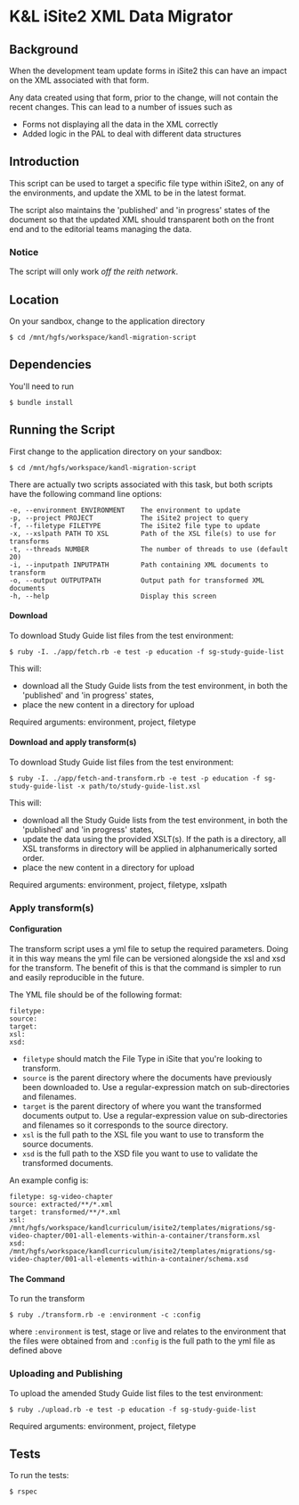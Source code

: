 K&L iSite2 XML Data Migrator
============================

## Background

When the development team update forms in iSite2 this can have an impact on the
XML associated with that form.

Any data created using that form, prior to the change, will not contain the
recent changes. This can lead to a number of issues such as
- Forms not displaying all the data in the XML correctly
- Added logic in the PAL to deal with different data structures


## Introduction

This script can be used to target a specific file type within iSite2, on any of
the environments, and update the XML to be in the latest format.

The script also maintains the 'published' and 'in progress' states of the
document so that the updated XML should transparent both on the front end and to
the editorial teams managing the data.

### Notice

The script will only work *off the reith network*.


## Location

On your sandbox, change to the application directory

    $ cd /mnt/hgfs/workspace/kandl-migration-script


## Dependencies

You'll need to run

    $ bundle install


## Running the Script

First change to the application directory on your sandbox:

    $ cd /mnt/hgfs/workspace/kandl-migration-script

There are actually two scripts associated with this task, but both scripts have
the following command line options:

    -e, --environment ENVIRONMENT    The environment to update
    -p, --project PROJECT            The iSite2 project to query
    -f, --filetype FILETYPE          The iSite2 file type to update
    -x, --xslpath PATH TO XSL        Path of the XSL file(s) to use for transforms
    -t, --threads NUMBER             The number of threads to use (default 20)
    -i, --inputpath INPUTPATH        Path containing XML documents to transform
    -o, --output OUTPUTPATH          Output path for transformed XML documents
    -h, --help                       Display this screen


#### Download

To download Study Guide list files from the test environment:

    $ ruby -I. ./app/fetch.rb -e test -p education -f sg-study-guide-list

This will:
- download all the Study Guide lists from the test environment, in both the 'published' and 'in progress' states,
- place the new content in a directory for upload

Required arguments: environment, project, filetype

#### Download and apply transform(s)

To download Study Guide list files from the test environment:

    $ ruby -I. ./app/fetch-and-transform.rb -e test -p education -f sg-study-guide-list -x path/to/study-guide-list.xsl

This will:
- download all the Study Guide lists from the test environment, in both
the 'published' and 'in progress' states,
- update the data using the provided XSLT(s). If the path is a directory, all XSL transforms in directory will be applied in alphanumerically sorted order.
- place the new content in a directory for upload

Required arguments: environment, project, filetype, xslpath

### Apply transform(s)

#### Configuration

The transform script uses a yml file to setup the required parameters. Doing it in this way means the yml file can be versioned alongside the xsl and xsd for the transform. The benefit of this is that the command is simpler to run and easily reproducible in the future.

The YML file should be of the following format:
```
filetype:
source:
target:
xsl:
xsd:
```

- `filetype` should match the File Type in iSite that you're looking to transform.
- `source` is the parent directory where the documents have previously been downloaded to. Use a regular-expression match on sub-directories and filenames.
- `target` is the parent directory of where you want the transformed documents output to. Use a regular-expression value on sub-directories and filenames so it corresponds to the source directory.
- `xsl` is the full path to the XSL file you want to use to transform the source documents.
- `xsd` is the full path to the XSD file you want to use to validate the transformed documents.

An example config is:
```
filetype: sg-video-chapter
source: extracted/**/*.xml
target: transformed/**/*.xml
xsl: /mnt/hgfs/workspace/kandlcurriculum/isite2/templates/migrations/sg-video-chapter/001-all-elements-within-a-container/transform.xsl
xsd: /mnt/hgfs/workspace/kandlcurriculum/isite2/templates/migrations/sg-video-chapter/001-all-elements-within-a-container/schema.xsd
```

#### The Command

To run the transform

    $ ruby ./transform.rb -e :environment -c :config

where `:environment` is test, stage or live and relates to the environment that the files were obtained from
  and `:config` is the full path to the yml file as defined above


### Uploading and Publishing

To upload the amended Study Guide list files to the test environment:

    $ ruby ./upload.rb -e test -p education -f sg-study-guide-list

Required arguments: environment, project, filetype

## Tests

To run the tests:

    $ rspec

